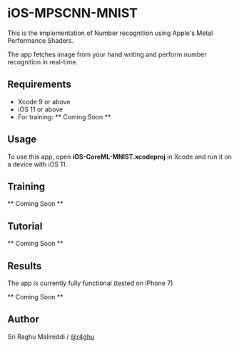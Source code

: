 # iOS-MPSCNN-MNIST

This is the implementation of Number recognition using Apple's Metal Performance Shaders.

The app fetches image from your hand writing and perform number recognition in real-time.

## Requirements

- Xcode 9 or above 
- iOS 11 or above
- For training: ** Coming Soon **

## Usage

To use this app, open **iOS-CoreML-MNIST.xcodeproj** in Xcode and run it on a device with iOS 11.

## Training

** Coming Soon **

## Tutorial

** Coming Soon **

## Results

The app is currently fully functional (tested on iPhone 7)

** Coming Soon **

## Author

Sri Raghu Malireddi / [@r4ghu](https://sriraghu.com)
